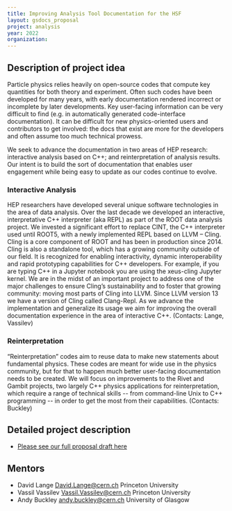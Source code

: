 ```yaml
---
title: Improving Analysis Tool Documentation for the HSF
layout: gsdocs_proposal
project: analysis
year: 2022
organization:
---
```


## Description of project idea

Particle physics relies heavily on open-source codes that compute key quantities for both theory and experiment. Often such codes have been developed for many years, with early documentation rendered incorrect or incomplete by later developments. Key user-facing information can be very difficult to find (e.g. in automatically generated code-interface documentation). It can be difficult for new physics-oriented users and contributors to get involved: the docs that exist are more for the developers and often assume too much technical prowess.

We seek to advance the documentation in two areas of HEP research: interactive analysis based on C++; and reinterpretation of analysis results. Our intent is to build the sort of documentation that enables user engagement while being easy to update as our codes continue to evolve.

### Interactive Analysis
HEP researchers have developed several unique software technologies in the area of data analysis. Over the last decade we developed an interactive, interpretative C++ interpreter (aka REPL) as part of the ROOT data analysis project. We invested a significant effort to replace CINT, the C++ interpreter used until ROOT5, with a newly implemented REPL based on LLVM – Cling. Cling is a core component of ROOT and has been in production since 2014. Cling is also a standalone tool, which has a growing community outside of our field. It is recognized for enabling interactivity, dynamic interoperability and rapid prototyping capabilities for C++ developers. For example, if you are typing C++ in a Jupyter notebook you are using the xeus-cling Jupyter kernel.
We are in the midst of an important project to address one of the major challenges to ensure Cling’s sustainability and to foster that growing community: moving most parts of Cling into LLVM. Since LLVM version 13 we have a version of Cling called Clang-Repl. As we advance the implementation and generalize its usage we aim for improving the overall documentation experience in the area of interactive C++. (Contacts: Lange, Vassilev)

### Reinterpretation
“Reinterpretation” codes aim to reuse data to make new statements about fundamental physics. These codes are meant for wide use in the physics community, but for that to happen much better user-facing documentation needs to be created. We will focus on improvements to the Rivet and Gambit projects, two largely C++ physics applications for reinterpretation, which require a range of technical skills -- from command-line Unix to C++ programming -- in order to get the most from their capabilities. (Contacts: Buckley)


## Detailed project description
* [Please see our full proposal draft here](GoogleSeasonOfDocsHSF.pdf)

## Mentors
* David Lange [David.Lange@cern.ch](mailto:David.Lange@cern.ch) Princeton University
* Vassil Vassilev [Vassil.Vassilev@cern.ch](mailto:Vassil.Vassilev@cern.ch) Princeton University
* Andy Buckley [andy.buckley@cern.ch](mailto:andy.buckley@cern.ch) University of Glasgow


